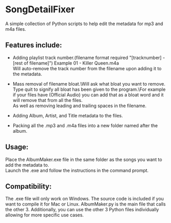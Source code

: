 # SongDetailFixer
 
A simple collection of Python scripts to help edit the metadata for mp3 and m4a files.
## Features include:
 - Adding playlist track number.\(filename format required "[tracknumber] - [rest of filename]") Example 01 - Killer Queen.m4a\
Will auto-remove the track number from the filename upon adding it to the metadata.

 - Mass removal of filename bloat.\Will ask what bloat you want to remove. Type quit to signify all bloat has been given to the program.\For example if your files have (Official Audio) you can add that as a bloat word and it will remove that from all the files.\
As well as removing leading and trailing spaces in the filename.

 - Adding Album, Artist, and Title metadata to the files.

 - Packing all the .mp3 and .m4a files into a new folder named after the album.

## Usage:
Place the AlbumMaker.exe file in the same folder as the songs you want to add the metadata to.\
Launch the .exe and follow the instructions in the command prompt.

## Compatibility:
The .exe file will only work on Windows. The source code is included if you want to compile it for Mac or Linux. AlbumMaker.py is the main file that calls the other 3.
Additionally, you can use the other 3 Python files individually allowing for more specific use cases.
	
